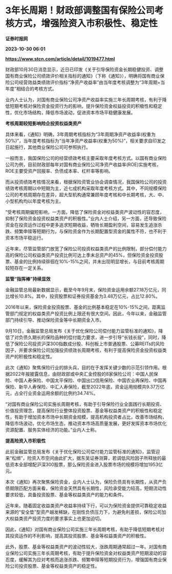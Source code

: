 # 3年长周期！财政部调整国有保险公司考核方式，增强险资入市积极性、稳定性
**证券时报网**

**2023-10-30 06:01**

**https://www.stcn.com/article/detail/1019477.html**

财政部10月30日消息显示，近日已印发《关于引导保险资金长期稳健投资、调整国有商业保险公司绩效评价相关指标的通知》（下称《通知》），明确将国有商业保险公司经营效益类绩效评价指标“净资产收益率”由当年度考核调整为“3年周期+当年度”相结合的考核方式。  

业内人士认为，对国有商业保险公司净资产收益率实施三年长周期考核，有利于降低短期考核对保险资金投资行为的影响，提升保险资金权益投资的积极性和稳定性，优化市场结构，降低市场波动，促进资本市场平稳健康发展。

**考核周期较短影响险企投资权益类资产**

具体来看，《通知》明确，3年周期考核指标为“3年周期净资产收益率(权重为50%)”，当年度考核指标为“当年净资产收益率(权重为50%)”，相关要求自印发之日起施行，其他商业保险公司可参照执行。

一般而言，我国保险公司的经营绩效考核主要采取年度考核方式。以国有商业保险公司为例，目前财政部每年对国有商业保险公司净资产收益率(ROE)实施考核， ROE主要受资产回报率、负债成本率、杠杆率等影响。

而从投资绩效考核情况来看，根据保险资管业协会调查情况，我国保险公司的投资绩效考核周期以中短期为主，近七成机构采取年度考核方式。其中，不同规模保险公司的考核周期存在差异，超大型机构通常兼顾年度考核和中长期考核，大、中、小型机构均以年度考核为主。

“受考核周期偏短影响，一方面，降低了保险资金对权益类资产波动性的容忍度，抑制了保险资金投资权益类资产的积极性。”业内人士介绍，另一方面，还导致保险资金在投资运作过程中更多追求短期收益，牺牲长期盈利空间，容易发生追涨杀跌、频繁申赎等短期行为，与保险资金作为长期配置型资金的属性不符，也不利于资本市场平稳运行。

近年来，尽管监管部门放宽了保险公司投资权益类资产的比例限制，部分偿付能力高的保险公司权益类资产投资比例可达上季末总资产的45%，但保险资金投资股票、基金的比例持续徘徊在10%-15%之间，并未出现明显增长，与目前考核周期较短存在一定关系。

**监管“指挥棒”持续显效**

金融监管总局最新数据显示，截至今年9月末，保险资金运用余额27.18万亿元，同比增长10.8%。其中，投资股票和证券投资基金为3.48万亿元，占比12.80%。

2016年以来，保险资金投资股票、基金的比例基本稳定在10%-15%之间，距离监管部门规定的权益类资产投资比例上限还有很大空间。因此，今年以来，金融监管部门持续引导、推动保险资金等中长期资金入市。

9月10日，金融监管总局发布《关于优化保险公司偿付能力监管标准的通知》，降低了对负债久期长的保险品种的偿付能力要求，进一步引导“长钱长投”，同时，降低了保险公司投资沪深300指数成分股、科创板上市普通股票、公募REITs的风险因子，并要求保险公司加强投资绩效长周期考核，有利于提高保险资金投资权益类资产的积极性和稳定性。

此次《通知》聚焦保险行业的排头兵，目的在于发挥关键少数的示范引领作用。根据2022年报披露信息，由财政部或中央汇金控股的8家保险公司：中国人民保险、中国人寿保险、中国太平保险、中国出口信用保险、中国农业再保险、中国再保险、新华人寿保险、中汇人寿保险，截至2022年底，资金运用规模共9.37万亿元，占全行业资金运用余额的比例约34.74%。

“对国有商业保险公司实施长周期考核，有助于引导保险行业全面践行长期投资、价值投资理念，提高保险行业整体投资股票、基金等权益类资产的积极性和稳定性，有助于增加资本市场中长期资金规模，提高机构投资者占比，改善市场结构，降低市场波动，优化市场生态，推动资本市场高质量发展，更好发挥资本市场优化资源配置、服务实体经济的功能。”业内人士称。

**提高险资入市积极性**

此前金融监管总局发布《关于优化保险公司偿付能力监管标准的通知》，监管迎来“松绑”，险资入市空间由此扩大，据东吴证券测算，若调低风险因子所释放的最低资本全部增配沪深300股票，那么保险资金进入股票市场的规模将增加1953亿元。

本次《通知》再次聚焦保险资金，业内人士认为，保险负债具有长期性，从资产负债期限匹配方面来看，保险资金天然具有长期性，风险承受能力较高，短期流动性要求较低，具备投资股票、基金等权益类资产的能力和条件。

近年来，随着固定收益类资产收益率持续下行，可以为保险资金提供可靠稳定收益来源的“安全垫”型资产越发稀缺，在刚性负债压力下，为避免利差损，保险公司加大权益类资产投资力度的要求事实上也更加迫切。

因此，《通知》对国有商业保险公司实施三年长周期考核，有助于降低短期考核对其投资运作的不利影响，提高其投资股票、基金等权益类资产的积极性。

此外，股票、基金等权益类资产的波动性较大，涨跌周期通常超过一年。对国有商业保险公司实施三年长周期考核，有助于提升保险资金对权益类资产短期波动的容忍度，缓解其为应对考核而追涨杀跌、频繁申赎等短期投资行为，增强国有商业保险公司投资股票、基金等权益类资产的稳定性。